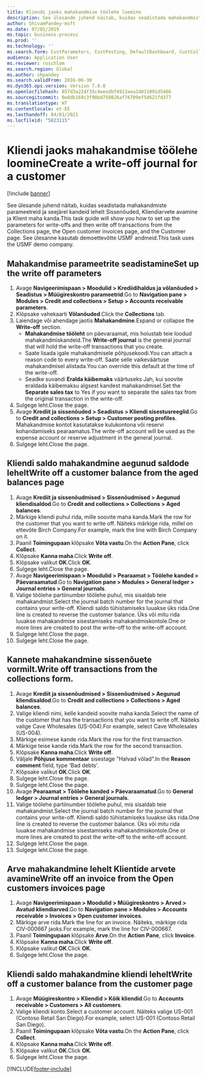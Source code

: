 ```yaml
---
title: Kliendi jaoks mahakandmise töölehe loomine
description: See ülesande juhend näitab, kuidas seadistada mahakandmiste parameetreid ja seejärel kandeid lehelt Sissenõuded, Kliendiarvete avamine ja Klient maha kanda.
author: ShivamPandey-msft
ms.date: 07/01/2019
ms.topic: business-process
ms.prod: ''
ms.technology: ''
ms.search.form: CustParameters, CustPosting, DefaultDashboard, CustCollectionsPoolsListPage, CustWriteOff, LedgerJournalTable, LedgerJournalTransDaily, CustCollections, CustOpenInvoicesListPage, CustTable
audience: Application User
ms.reviewer: roschlom
ms.search.region: Global
ms.author: shpandey
ms.search.validFrom: 2016-06-30
ms.dyn365.ops.version: Version 7.0.0
ms.openlocfilehash: 857d3a224f35c4eeedbf4913aea14011091d5466
ms.sourcegitcommit: 0e8db169c3f90bd750826af76709ef5d621fd377
ms.translationtype: HT
ms.contentlocale: et-EE
ms.lasthandoff: 04/01/2021
ms.locfileid: "5823115"
---
```

# <a name="create-a-write-off-journal-for-a-customer"></a><span data-ttu-id="a698d-103">Kliendi jaoks mahakandmise töölehe loomine</span><span class="sxs-lookup"><span data-stu-id="a698d-103">Create a write-off journal for a customer</span></span>

[!include [banner](../../includes/banner.md)]

<span data-ttu-id="a698d-104">See ülesande juhend näitab, kuidas seadistada mahakandmiste parameetreid ja seejärel kandeid lehelt Sissenõuded, Kliendiarvete avamine ja Klient maha kanda.</span><span class="sxs-lookup"><span data-stu-id="a698d-104">This task guide will show you how to set up the parameters for write-offs and then write off transactions from the Collections page, the Open customer invoices page, and the Customer page.</span></span> <span data-ttu-id="a698d-105">See ülesanne kasutab demoettevõtte USMF andmeid.</span><span class="sxs-lookup"><span data-stu-id="a698d-105">This task uses the USMF demo company.</span></span>


## <a name="set-up-the-write-off-parameters"></a><span data-ttu-id="a698d-106">Mahakandmise parameetrite seadistamine</span><span class="sxs-lookup"><span data-stu-id="a698d-106">Set up the write off parameters</span></span>
1. <span data-ttu-id="a698d-107">Avage **Navigeerimispaan > Moodulid > Krediidihaldus ja võlanõuded > Seadistus > Müügireskontro parameetrid**.</span><span class="sxs-lookup"><span data-stu-id="a698d-107">Go to **Navigation pane > Modules > Credit and collections > Setup > Accounts receivable parameters**.</span></span>
2. <span data-ttu-id="a698d-108">Klõpsake vahekaarti **Võlanõuded**.</span><span class="sxs-lookup"><span data-stu-id="a698d-108">Click the **Collections** tab.</span></span>
3. <span data-ttu-id="a698d-109">Laiendage või ahendage jaotis **Mahakandmine**.</span><span class="sxs-lookup"><span data-stu-id="a698d-109">Expand or collapse the **Write-off** section.</span></span>
    - <span data-ttu-id="a698d-110">**Mahakandmise tööleht** on päevaraamat, mis hoiustab teie loodud mahakandmiskandeid.</span><span class="sxs-lookup"><span data-stu-id="a698d-110">The **Write-off journal** is the general journal that will hold the write-off transactions that you create.</span></span>  
    - <span data-ttu-id="a698d-111">Saate lisada igale mahakandmisele põhjusekoodi.</span><span class="sxs-lookup"><span data-stu-id="a698d-111">You can attach a reason code to every write-off.</span></span> <span data-ttu-id="a698d-112">Saate selle vaikeväärtuse mahakandmisel alistada.</span><span class="sxs-lookup"><span data-stu-id="a698d-112">You can override this default at the time of the write-off.</span></span>  
    - <span data-ttu-id="a698d-113">Seadke suvandi **Eralda käibemaks** väärtuseks Jah, kui soovite eraldada käibemaksu algsest kandest mahakandmisel.</span><span class="sxs-lookup"><span data-stu-id="a698d-113">Set the **Separate sales tax** to Yes if you want to separate the sales tax from the original transaction in the write-off.</span></span>  
4. <span data-ttu-id="a698d-114">Sulgege leht.</span><span class="sxs-lookup"><span data-stu-id="a698d-114">Close the page.</span></span>
5. <span data-ttu-id="a698d-115">Avage **Krediit ja sissenõuded > Seadistus > Kliendi sisestusreeglid**.</span><span class="sxs-lookup"><span data-stu-id="a698d-115">Go to **Credit and collections > Setup > Customer posting profiles**.</span></span> <span data-ttu-id="a698d-116">Mahakandmise kontot kasutatakse kulukontona või reservi kohandamiseks pearaamatus.</span><span class="sxs-lookup"><span data-stu-id="a698d-116">The write-off account will be used as the expense account or reserve adjustment in the general journal.</span></span>
6. <span data-ttu-id="a698d-117">Sulgege leht.</span><span class="sxs-lookup"><span data-stu-id="a698d-117">Close the page.</span></span>

## <a name="write-off-a-customer-balance-from-the-aged-balances-page"></a><span data-ttu-id="a698d-118">Kliendi saldo mahakandmine aegunud saldode lehelt</span><span class="sxs-lookup"><span data-stu-id="a698d-118">Write off a customer balance from the aged balances page</span></span>
1. <span data-ttu-id="a698d-119">Avage **Krediit ja sissenõudmised > Sissenõudmised > Aegunud kliendisaldod**.</span><span class="sxs-lookup"><span data-stu-id="a698d-119">Go to **Credit and collections > Collections > Aged balances**.</span></span>
2. <span data-ttu-id="a698d-120">Märkige kliendi puhul rida, mille soovite maha kanda.</span><span class="sxs-lookup"><span data-stu-id="a698d-120">Mark the row for the customer that you want to write off.</span></span> <span data-ttu-id="a698d-121">Näiteks märkige rida, millel on ettevõte Birch Company.</span><span class="sxs-lookup"><span data-stu-id="a698d-121">For example, mark the line with Birch Company on it.</span></span>
3. <span data-ttu-id="a698d-122">Paanil **Toimingupaan** klõpsake **Võta vastu**.</span><span class="sxs-lookup"><span data-stu-id="a698d-122">On the **Action Pane**, click **Collect**.</span></span>
4. <span data-ttu-id="a698d-123">Klõpsake **Kanna maha**.</span><span class="sxs-lookup"><span data-stu-id="a698d-123">Click **Write off**.</span></span>
5. <span data-ttu-id="a698d-124">Klõpsake valikut **OK**.</span><span class="sxs-lookup"><span data-stu-id="a698d-124">Click **OK**.</span></span>
6. <span data-ttu-id="a698d-125">Sulgege leht.</span><span class="sxs-lookup"><span data-stu-id="a698d-125">Close the page.</span></span>
7. <span data-ttu-id="a698d-126">Avage **Navigeerimispaan > Moodulid > Pearaamat > Töölehe kanded > Päevaraamatud**.</span><span class="sxs-lookup"><span data-stu-id="a698d-126">Go to **Navigation pane > Modules > General ledger > Journal entries > General journals**.</span></span>
8. <span data-ttu-id="a698d-127">Valige töölehe partiinumber töölehe puhul, mis sisaldab teie mahakandmist.</span><span class="sxs-lookup"><span data-stu-id="a698d-127">Select the journal batch number for the journal that contains your write-off.</span></span> <span data-ttu-id="a698d-128">Kliendi saldo tühistamiseks luuakse üks rida.</span><span class="sxs-lookup"><span data-stu-id="a698d-128">One line is created to reverse the customer balance.</span></span> <span data-ttu-id="a698d-129">Üks või mitu rida luuakse mahakandmise sisestamiseks mahakandmiskontole.</span><span class="sxs-lookup"><span data-stu-id="a698d-129">One or more lines are created to post the write-off to the write-off account.</span></span>  
9. <span data-ttu-id="a698d-130">Sulgege leht.</span><span class="sxs-lookup"><span data-stu-id="a698d-130">Close the page.</span></span>
10. <span data-ttu-id="a698d-131">Sulgege leht.</span><span class="sxs-lookup"><span data-stu-id="a698d-131">Close the page.</span></span>

## <a name="write-off-transactions-from-the-collections-form"></a><span data-ttu-id="a698d-132">Kannete mahakandmine sissenõuete vormilt.</span><span class="sxs-lookup"><span data-stu-id="a698d-132">Write off transactions from the collections form.</span></span>
1. <span data-ttu-id="a698d-133">Avage **Krediit ja sissenõudmised > Sissenõudmised > Aegunud kliendisaldod**.</span><span class="sxs-lookup"><span data-stu-id="a698d-133">Go to **Credit and collections > Collections > Aged balances**.</span></span>
2. <span data-ttu-id="a698d-134">Valige kliendi nimi, kelle kandeid soovite maha kanda.</span><span class="sxs-lookup"><span data-stu-id="a698d-134">Select the name of the customer that has the transactions that you want to write off.</span></span> <span data-ttu-id="a698d-135">Näiteks valige Cave Wholesales (US-004).</span><span class="sxs-lookup"><span data-stu-id="a698d-135">For example, select Cave Wholesales (US-004).</span></span>
3. <span data-ttu-id="a698d-136">Märkige esimese kande rida.</span><span class="sxs-lookup"><span data-stu-id="a698d-136">Mark the row for the first transaction.</span></span>
4. <span data-ttu-id="a698d-137">Märkige teise kande rida.</span><span class="sxs-lookup"><span data-stu-id="a698d-137">Mark the row for the second transaction.</span></span>
5. <span data-ttu-id="a698d-138">Klõpsake **Kanna maha**.</span><span class="sxs-lookup"><span data-stu-id="a698d-138">Click **Write off**.</span></span>
6. <span data-ttu-id="a698d-139">Väljale **Põhjuse kommentaar** sisestage "Halvad võlad".</span><span class="sxs-lookup"><span data-stu-id="a698d-139">In the **Reason comment** field, type 'Bad debts'.</span></span>
7. <span data-ttu-id="a698d-140">Klõpsake valikut **OK**.</span><span class="sxs-lookup"><span data-stu-id="a698d-140">Click **OK**.</span></span>
8. <span data-ttu-id="a698d-141">Sulgege leht.</span><span class="sxs-lookup"><span data-stu-id="a698d-141">Close the page.</span></span>
9. <span data-ttu-id="a698d-142">Sulgege leht.</span><span class="sxs-lookup"><span data-stu-id="a698d-142">Close the page.</span></span>
10. <span data-ttu-id="a698d-143">Avage **Pearaamat > Töölehe kanded > Päevaraamatud**.</span><span class="sxs-lookup"><span data-stu-id="a698d-143">Go to **General ledger > Journal entries > General journals**.</span></span>
11. <span data-ttu-id="a698d-144">Valige töölehe partiinumber töölehe puhul, mis sisaldab teie mahakandmist.</span><span class="sxs-lookup"><span data-stu-id="a698d-144">Select the journal batch number for the journal that contains your write-off.</span></span> <span data-ttu-id="a698d-145">Kliendi saldo tühistamiseks luuakse üks rida.</span><span class="sxs-lookup"><span data-stu-id="a698d-145">One line is created to reverse the customer balance.</span></span> <span data-ttu-id="a698d-146">Üks või mitu rida luuakse mahakandmise sisestamiseks mahakandmiskontole.</span><span class="sxs-lookup"><span data-stu-id="a698d-146">One or more lines are created to post the write-off to the write-off account.</span></span>  
12. <span data-ttu-id="a698d-147">Sulgege leht.</span><span class="sxs-lookup"><span data-stu-id="a698d-147">Close the page.</span></span>
13. <span data-ttu-id="a698d-148">Sulgege leht.</span><span class="sxs-lookup"><span data-stu-id="a698d-148">Close the page.</span></span>

## <a name="write-off-an-invoice-from-the-open-customers-invoices-page"></a><span data-ttu-id="a698d-149">Arve mahakandmine lehelt Klientide arvete avamine</span><span class="sxs-lookup"><span data-stu-id="a698d-149">Write off an invoice from the Open customers invoices page</span></span>
1. <span data-ttu-id="a698d-150">Avage **Navigeerimispaan > Moodulid > Müügireskontro > Arved > Avatud kliendiarved**.</span><span class="sxs-lookup"><span data-stu-id="a698d-150">Go to **Navigation pane > Modules > Accounts receivable > Invoices > Open customer invoices**.</span></span>
2. <span data-ttu-id="a698d-151">Märkige arve rida.</span><span class="sxs-lookup"><span data-stu-id="a698d-151">Mark the line for an invoice.</span></span> <span data-ttu-id="a698d-152">Näiteks, märkige rida CIV-000667 jaoks.</span><span class="sxs-lookup"><span data-stu-id="a698d-152">For example, mark the line for CIV-000667.</span></span>
3. <span data-ttu-id="a698d-153">Paanil **Toimingupaan** klõpsake **Arve**.</span><span class="sxs-lookup"><span data-stu-id="a698d-153">On the **Action Pane**, click **Invoice**.</span></span>
4. <span data-ttu-id="a698d-154">Klõpsake **Kanna maha**.</span><span class="sxs-lookup"><span data-stu-id="a698d-154">Click **Write off**.</span></span>
5. <span data-ttu-id="a698d-155">Klõpsake valikut **OK**.</span><span class="sxs-lookup"><span data-stu-id="a698d-155">Click **OK**.</span></span>
6. <span data-ttu-id="a698d-156">Sulgege leht.</span><span class="sxs-lookup"><span data-stu-id="a698d-156">Close the page.</span></span>

## <a name="write-off-a-customer-balance-from-the-customer-page"></a><span data-ttu-id="a698d-157">Kliendi saldo mahakandmine kliendi lehelt</span><span class="sxs-lookup"><span data-stu-id="a698d-157">Write off a customer balance from the customer page</span></span>
1. <span data-ttu-id="a698d-158">Avage **Müügireskontro > Kliendid > Kõik kliendid**.</span><span class="sxs-lookup"><span data-stu-id="a698d-158">Go to **Accounts receivable > Customers > All customers**.</span></span>
2. <span data-ttu-id="a698d-159">Valige kliendi konto.</span><span class="sxs-lookup"><span data-stu-id="a698d-159">Select a customer account.</span></span> <span data-ttu-id="a698d-160">Näiteks valige US-001 (Contoso Retail San Diego).</span><span class="sxs-lookup"><span data-stu-id="a698d-160">For example, select US-001 (Contoso Retail San Diego).</span></span>
3. <span data-ttu-id="a698d-161">Paanil **Toimingupaan** klõpsake **Võta vastu**.</span><span class="sxs-lookup"><span data-stu-id="a698d-161">On the **Action Pane**, click **Collect**.</span></span>
4. <span data-ttu-id="a698d-162">Klõpsake **Kanna maha**.</span><span class="sxs-lookup"><span data-stu-id="a698d-162">Click **Write off**.</span></span>
5. <span data-ttu-id="a698d-163">Klõpsake valikut **OK**.</span><span class="sxs-lookup"><span data-stu-id="a698d-163">Click **OK**.</span></span>
6. <span data-ttu-id="a698d-164">Sulgege leht.</span><span class="sxs-lookup"><span data-stu-id="a698d-164">Close the page.</span></span>



[!INCLUDE[footer-include](../../../includes/footer-banner.md)]